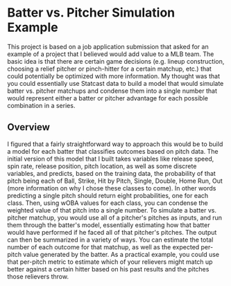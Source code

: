 # Batter vs. Pitcher Simulation Example
This project is based on a job application submission that asked for an example of a project that I believed would add value to a MLB team. The basic idea is that there are certain game decisions (e.g. lineup construction, choosing a relief pitcher or pinch-hitter for a certain matchup, etc.) that could potentially be optimized with more information. My thought was that you could essentially use Statcast data to build a model that would simulate batter vs. pitcher matchups and condense them into a single number that would represent either a batter or pitcher advantage for each possible combination in a series.

## Overview
I figured that a fairly straightforward way to approach this would be to build a model for each batter that classifies outcomes based on pitch data. The initial version of this model that I built takes variables like release speed, spin rate, release position, pitch location, as well as some discrete variables, and predicts, based on the training data, the probability of that pitch being each of Ball, Strike, Hit by Pitch, Single, Double, Home Run, Out (more information on why I chose these classes to come). In other words predicting a single pitch should return eight probabilities, one for each class. Then, using wOBA values for each class, you can condense the weighted value of that pitch into a single number. To simulate a batter vs. pitcher matchup, you would use all of a pitcher's pitches as inputs, and run them through the batter's model, essentially estimating how that batter would have performed if he faced all of that pitcher's pitches. The output can then be summarized in a variety of ways. You can estimate the total number of each outcome for that matchup, as well as the expected per-pitch value generated by the batter. As a practical example, you could use that per-pitch metric to estimate which of your relievers might match up better against a certain hitter based on his past results and the pitches those relievers throw.
